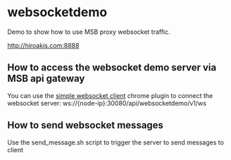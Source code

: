# websocketdemo
Demo to show how to use MSB proxy websocket traffic.

http://hiroakis.com:8888

## How to access the websocket demo server via MSB api gateway
You can use the [simple websocket client](https://chrome.google.com/webstore/detail/simple-websocket-client/pfdhoblngboilpfeibdedpjgfnlcodoo?hl=en) chrome plugin to connect the websocket server: ws://{node-ip}:30080/api/websocketdemo/v1/ws 

## How to send websocket messages
Use the send_message.sh script to trigger the server to send messages to client
